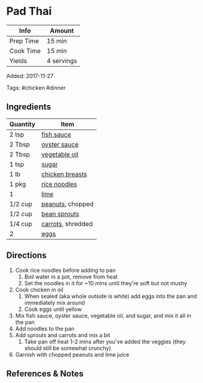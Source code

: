 # Pad Thai

| Info      | Amount     |
| --------- | ---------- |
| Prep Time | 15 min     |
| Cook Time | 15 min     |
| Yields    | 4 servings |

Added: 2017-11-27

Tags: #chicken #dinner

## Ingredients

| Quantity | Item                                                 |
| -------- | ---------------------------------------------------- |
| 2 tsp    | [fish sauce](../_ingredients/fish-sauce.md)          |
| 2 Tbsp   | [oyster sauce](../_ingredients/oyster-sauce.md)      |
| 2 Tbsp   | [vegetable oil](../_ingredients/vegetable-oil.md)    |
| 1 tsp    | [sugar](../_ingredients/sugar.md)                    |
| 1 lb     | [chicken breasts](../_ingredients/chicken-breast.md) |
| 1 pkg    | [rice noodles](../_ingredients/rice-noodles.md)      |
| 1        | [lime](../_ingredients/lime.md)                      |
| 1/2 cup  | [peanuts](../_ingredients/peanuts.md), chopped       |
| 1/2 cup  | [bean sprouts](../_ingredients/bean-sprouts.md)      |
| 1/4 cup  | [carrots](../_ingredients/carrot.md), shredded       |
| 2        | [eggs](../_ingredients/egg.md)                       |

## Directions

1. Cook rice noodles before adding to pan
   1. Boil water in a pot, remove from heat
   2. Set the noodles in it for ~10 mins until they're soft but not mushy
2. Cook chicken in oil
   1. When sealed (aka whole outside is white) add eggs into the pan and immediately mix around
   2. Cook eggs until yellow
3. Mix fish sauce, oyster sauce, vegetable oil, and sugar, and mix it all in the pan
4. Add noodles to the pan
5. Add sprouts and carrots and mix a bit
   1. Take pan off heat 1-2 mins after you've added the veggies (they should still be somewhat crunchy)
6. Garnish with chopped peanuts and lime juice

## References & Notes

[^1]: Original recipe:  Heather McNeil

[^2]: Taste the noodles to ensure they're like al dente pasta before you put them in the pan. They won't cook that much in the pan

[^3]: Don't worry if it doesn't seem that saucy

[^4]: You don't want it saucy like pasta; the taste is too strong

[^5]: You want it all covered in sauce but a bit dry
